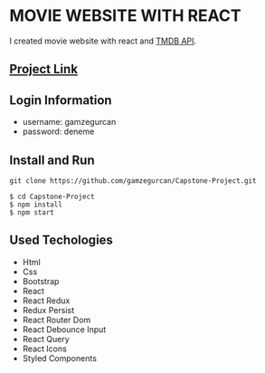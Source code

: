 # MOVIE WEBSITE WITH REACT 
I created movie website with react and [TMDB API](https://developers.themoviedb.org/3/getting-started/introduction).

## [Project Link](https://moviesites.netlify.app/)

## Login Information
- username: gamzegurcan
- password: deneme

## Install and Run
```
git clone https://github.com/gamzegurcan/Capstone-Project.git

$ cd Capstone-Project
$ npm install
$ npm start
```

## Used Techologies

- Html
- Css
- Bootstrap
- React
- React Redux
- Redux Persist
- React Router Dom
- React Debounce Input
- React Query
- React Icons
- Styled Components

